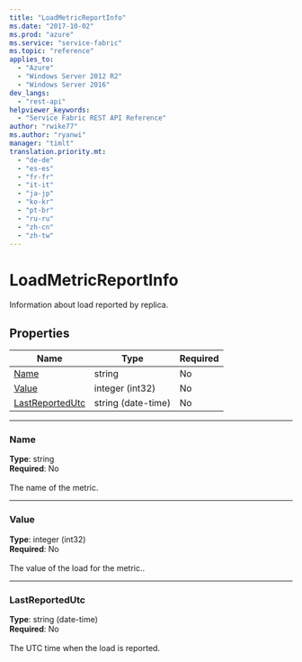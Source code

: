 ```yaml
---
title: "LoadMetricReportInfo"
ms.date: "2017-10-02"
ms.prod: "azure"
ms.service: "service-fabric"
ms.topic: "reference"
applies_to: 
  - "Azure"
  - "Windows Server 2012 R2"
  - "Windows Server 2016"
dev_langs: 
  - "rest-api"
helpviewer_keywords: 
  - "Service Fabric REST API Reference"
author: "rwike77"
ms.author: "ryanwi"
manager: "timlt"
translation.priority.mt: 
  - "de-de"
  - "es-es"
  - "fr-fr"
  - "it-it"
  - "ja-jp"
  - "ko-kr"
  - "pt-br"
  - "ru-ru"
  - "zh-cn"
  - "zh-tw"
---
```

# LoadMetricReportInfo

Information about load reported by replica.

## Properties
| Name | Type | Required |
| --- | --- | --- |
| [Name](#name) | string | No |
| [Value](#value) | integer (int32) | No |
| [LastReportedUtc](#lastreportedutc) | string (date-time) | No |

____
### Name
__Type__: string <br/>
__Required__: No<br/>
<br/>
The name of the metric.

____
### Value
__Type__: integer (int32) <br/>
__Required__: No<br/>
<br/>
The value of the load for the metric..

____
### LastReportedUtc
__Type__: string (date-time) <br/>
__Required__: No<br/>
<br/>
The UTC time when the load is reported.
